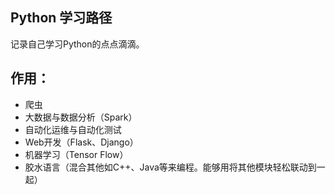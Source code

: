 ## Python 学习路径

记录自己学习Python的点点滴滴。

## 作用：
- 爬虫
- 大数据与数据分析（Spark）
- 自动化运维与自动化测试
- Web开发（Flask、Django）
- 机器学习（Tensor Flow）
- 胶水语言（混合其他如C++、Java等来编程。能够用将其他模块轻松联动到一起）